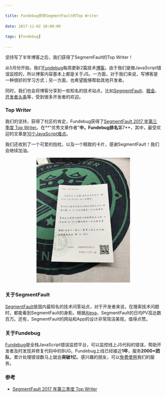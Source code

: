 ```yaml
---

title: Fundebug获得SegmentFault的Top Writer

date: 2017-11-02 10:00:00

tags: [Fundebug]

---
```


坚持写了半年博客之后，我们获得了SegmentFault的Top Writer！

<!-- more -->

从5月份开始，我们[Fundebug](https://fundebug.com/)每周更新2篇技术[博客](https://blog.fundebug.com/)。由于我们是做JavaScript错误监控的，所以博客内容基本上都是关于JS。一方面，对于我们来说，写博客是一种很好的学习方式；另一方面，也希望能够帮助其他开发者。

同时，我们也会将博客分享到一些知名的技术站点，比如[SegmentFault](https://segmentfault.com/u/fundebug/posts)、[掘金](https://juejin.im/user/587d9f69b123db4d5e7ed9e3/share)、[开发者头条](https://toutiao.io/u/340684)等，受到很多开发者的欢迎。

### Top Writer

我们的坚持，获得了社区的肯定，Fundebug获得了[SegmentFault 2017 年第三季度 Top Writer](https://segmentfault.com/a/1190000011546440)。在**"优秀文章作者"**中，Fundebug排名**第7**，其中，最受欢迎的文章是[10个JavaScript难点](https://segmentfault.com/a/1190000010371988)。

我们还收到了一个可爱的抱枕，以及一个精致的卡片，感谢SegmentFault！我们会继续加油。

<div style="text-align: center;">
  <img style="width:60%;" src="fundebug-win-segmentfault-top-writer/01.jpeg" />
</div>

### 关于SegmentFault

[SegmentFault](https://segmentfault.com/)是国内最知名的技术问答站点，对于开发者来说，在搜索技术问题时，都能看到SegmentFault的身影。根据[Alexa](http://www.alexa.cn)，SegmentFault的日均PV高达数百万。还有，SegmentFault的网站和App的设计非常简洁美观，值得点赞。

### 关于Fundebug

[Fundebug](https://fundebug.com/)是全栈JavaScript错误监控平台，可以监控线上JS代码的错误，帮助开发者及时发现并修复代码中的BUG。Fundebug上线已经接近**1年**，服务**2000+团队**，累计处理错误数马上就会**突破1亿**。感兴趣的朋友，可以[免费使用](https://fundebug.com/team/create)我们的服务。

### 参考

- [SegmentFault 2017 年第三季度 Top Writer](https://segmentfault.com/a/1190000011546440)
